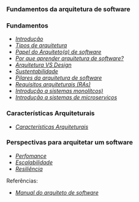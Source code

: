 ### Fundamentos da arquitetura de software

### Fundamentos
- *[Introdução](./introducao.md)*
- *[Tipos de arquitetura](./fundamentos-da-arquitetura-de-software.md)*
- *[Papel do Arquiteto(a) de software](./fundamentos-da-arquitetura-de-software.md)*
- *[Por que aprender arquitetura de software?](./fundamentos-da-arquitetura-de-software.md)*
- *[Arquitetura VS Design](./fundamentos-da-arquitetura-de-software.md)*
- *[Sustentabilidade](./fundamentos-da-arquitetura-de-software.md)*
- *[Pilares da arquitetura de software](./fundamentos-da-arquitetura-de-software.md)*
- *[Requisitos arquiteturais (RAs)](./fundamentos-da-arquitetura-de-software.md)*
- *[Introdução a sistemas monolítcos)](./monolitico.md)*
- *[Introdução a sistemas de microserviços](./microservico.md)*

### Características Arquiteturais
- *[Características Arquiteturais](./caracteristicas-arquiteturais.md)*

### Perspectivas para arquitetar um software
- *[Perfomance](./perfomance.md)*
- *[Escalabilidade](./escalabilidade.md)*
- *[Resiliência](./resiliencia.md)*

Referências:
- *[Manual do arquiteto de software](https://arquiteturadesoftware.online/)*